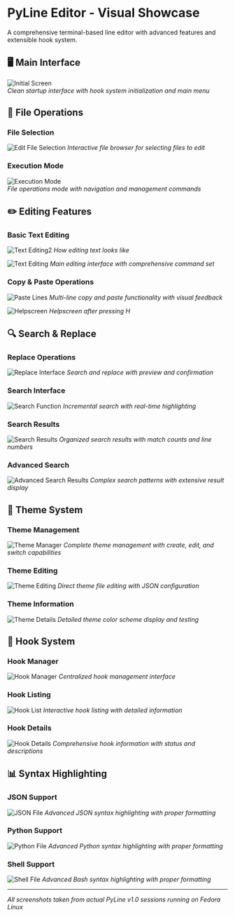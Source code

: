 # PyLine Editor - Visual Showcase

A comprehensive terminal-based line editor with advanced features and extensible hook system.

## 🖥️ Main Interface

![Initial Screen](init-scr.png)    
*Clean startup interface with hook system initialization and main menu*

## 📁 File Operations

### File Selection
![Edit File Selection](edit-file.png)
*Interactive file browser for selecting files to edit*

### Execution Mode
![Execution Mode](exec.png)    
*File operations mode with navigation and management commands*

## ✏️ Editing Features

### Basic Text Editing
![Text Editing2](editing.png)
*How editing text looks like*

![Text Editing](copy-selected.png)
*Main editing interface with comprehensive command set*

### Copy & Paste Operations
![Paste Lines](paste-lines.png)
*Multi-line copy and paste functionality with visual feedback*

![Helpscreen](helpscreen.png)
*Helpscreen after pressing H*

## 🔍 Search & Replace

### Replace Operations
![Replace Interface](replace-init.png)
*Search and replace with preview and confirmation*

### Search Interface
![Search Function](search.png)
*Incremental search with real-time highlighting*

### Search Results
![Search Results](found.png)
*Organized search results with match counts and line numbers*

### Advanced Search
![Advanced Search Results](found2.png)
*Complex search patterns with extensive result display*

## 🎨 Theme System

### Theme Management
![Theme Manager](theme-edit.png)
*Complete theme management with create, edit, and switch capabilities*

### Theme Editing
![Theme Editing](teheme-editing.png)
*Direct theme file editing with JSON configuration*

### Theme Information
![Theme Details](info-theme.png)
*Detailed theme color scheme display and testing*

## 🔧 Hook System

### Hook Manager
![Hook Manager](hook-mgr.png)
*Centralized hook management interface*

### Hook Listing
![Hook List](hook-mgr-ls.png)
*Interactive hook listing with detailed information*

### Hook Details
![Hook Details](hook-mgr-ls2.png)
*Comprehensive hook information with status and descriptions*

## 📊 Syntax Highlighting

### JSON Support
![JSON File](json-file.png)
*Advanced JSON syntax highlighting with proper formatting*

### Python Support
![Python File](demo.png)
*Advanced Python syntax highlighting with proper formatting*
### Shell Support
![Shell File](shell-file.png)
*Advanced Bash syntax highlighting with proper formatting*

---

*All screenshots taken from actual PyLine v1.0 sessions running on Fedora Linux*
